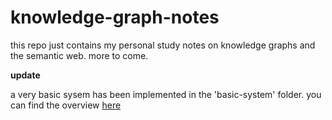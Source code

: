 # knowledge-graph-notes

this repo just contains my personal study notes on knowledge graphs and the semantic web. more to come.


**update**

a very basic sysem has been implemented in the 'basic-system' folder. you can find the overview [here](basic-system/README.md)

 
